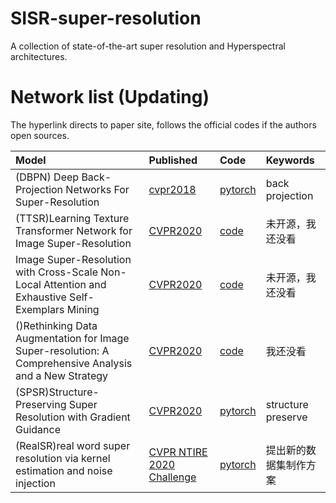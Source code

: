 # SISR-super-resolution
A collection of state-of-the-art super resolution and Hyperspectral architectures.

# Network list (Updating)
The hyperlink directs to paper site, follows the official codes if the authors open sources.

|Model |Published |Code|Keywords|
|:-----|:---------|:-----|:-------|
|(DBPN) Deep Back-Projection Networks For Super-Resolution| [cvpr2018](https://arxiv.org/abs/1803.02735)| [pytorch](https://github.com/alterzero/DBPN-Pytorch)|back projection|
|(TTSR)Learning Texture Transformer Network for Image Super-Resolution|[CVPR2020](http://openaccess.thecvf.com/content_CVPR_2020/papers/Yang_Learning_Texture_Transformer_Network_for_Image_Super-Resolution_CVPR_2020_paper.pdf)|[code](https://github.com/FuzhiYang/TTSR)|未开源，我还没看|
|Image Super-Resolution with Cross-Scale Non-Local Attention and Exhaustive Self-Exemplars Mining|[CVPR2020](https://arxiv.org/abs/2006.01424)|[code](https://github.com/SHI-Labs/Cross-Scale-Non-Local-Attention)|未开源，我还没看|
|()Rethinking Data Augmentation for Image Super-resolution: A Comprehensive Analysis and a New Strategy|[CVPR2020](https://arxiv.org/abs/2004.00448)|[code](https://github.com/clovaai/cutblur)|我还没看|
|(SPSR)Structure-Preserving Super Resolution with Gradient Guidance|[CVPR2020](https://arxiv.org/abs/2003.13081)|[pytorch](https://github.com/Maclory/SPSR)|structure preserve|
|(RealSR)real word super resolution via kernel estimation and noise injection|[CVPR NTIRE 2020 Challenge](http://openaccess.thecvf.com/content_CVPRW_2020/papers/w31/Ji_Real-World_Super-Resolution_via_Kernel_Estimation_and_Noise_Injection_CVPRW_2020_paper.pdf)|[pytorch](https://github.com/jixiaozhong/RealSR)|提出新的数据集制作方案|
